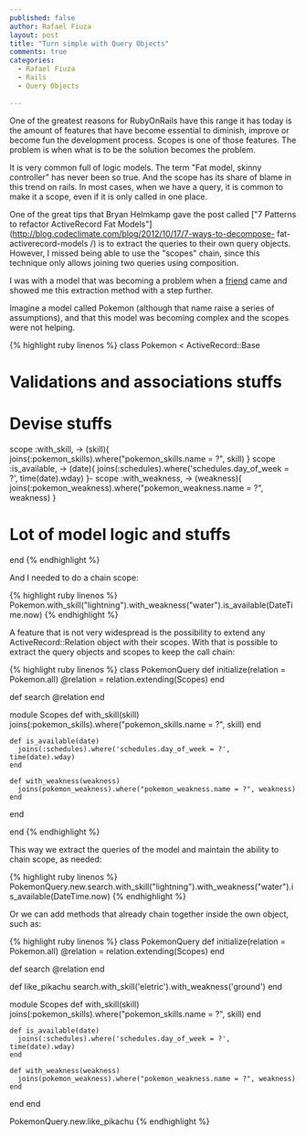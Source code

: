 ```yaml
---
published: false
author: Rafael Fiuza
layout: post
title: "Turn simple with Query Objects"
comments: true
categories:
  - Rafael Fiuza
  - Rails
  - Query Objects
  
---
```


One of the greatest reasons for RubyOnRails have this range it has today is the amount of features that have become essential to diminish, improve or become fun the development process.
Scopes is one of those features. The problem is when what is to be the solution becomes the problem.

<!--more-->

It is very common full of logic models. The term "Fat model, skinny controller" has never been so true. And the scope has its share of blame in this trend on rails. 
In most cases, when we have a query, it is common to make it a scope, even if it is only called in one place.

One of the great tips that Bryan Helmkamp gave the post called ["7 Patterns to refactor ActiveRecord Fat Models"](http://blog.codeclimate.com/blog/2012/10/17/7-ways-to-decompose- fat-activerecord-models /) is to extract the queries to their own query objects. However, I missed being able to use the "scopes" chain, since this technique only allows joining two queries using composition.

I was with a model that was becoming a problem when a [friend](https://twitter.com/maurogeorge) came and showed me this extraction method with a step further.

Imagine a model called Pokemon (although that name raise a series of assumptions), and that this model was becoming complex and the scopes were not helping.

{% highlight ruby linenos %}
class Pokemon < ActiveRecord::Base
  # Validations and associations stuffs

  # Devise stuffs

  scope :with_skill, -> (skill){ joins(:pokemon_skills).where("pokemon_skills.name = ?", skill) }
  scope :is_available, -> (date){ joins(:schedules).where('schedules.day_of_week = ?', time(date).wday) }-
  scope :with_weakness, -> (weakness){ joins(:pokemon_weakness).where("pokemon_weakness.name = ?", weakness) }

  # Lot of model logic and stuffs

end
{% endhighlight %}

And I needed to do a chain scope:

{% highlight ruby linenos %}
Pokemon.with_skill("lightning").with_weakness("water").is_available(DateTime.now)
{% endhighlight %}

A feature that is not very widespread is the possibility to extend any ActiveRecord::Relation object with their scopes. With that is possible to extract the query objects and scopes to keep the call chain:

{% highlight ruby linenos %}
class PokemonQuery
  def initialize(relation = Pokemon.all)
    @relation = relation.extending(Scopes)
  end

  def search
    @relation
  end

  module Scopes
    def with_skill(skill)
      joins(:pokemon_skills).where("pokemon_skills.name = ?", skill)
    end

    def is_available(date)
      joins(:schedules).where('schedules.day_of_week = ?', time(date).wday)
    end

    def with_weakness(weakness)
      joins(pokemon_weakness).where("pokemon_weakness.name = ?", weakness)      
    end
  end

end
{% endhighlight %}

This way we extract the queries of the model and maintain the ability to chain scope, as needed:

{% highlight ruby linenos %}
PokemonQuery.new.search.with_skill("lightning").with_weakness("water").is_available(DateTime.now)
{% endhighlight %}

Or we can add methods that already chain together inside the own object, such as:

{% highlight ruby linenos %}
class PokemonQuery
  def initialize(relation = Pokemon.all)
    @relation = relation.extending(Scopes)
  end

  def search
    @relation
  end

  def like_pikachu
    search.with_skill('eletric').with_weakness('ground')
  end

  module Scopes
    def with_skill(skill)
      joins(:pokemon_skills).where("pokemon_skills.name = ?", skill)
    end

    def is_available(date)
      joins(:schedules).where('schedules.day_of_week = ?', time(date).wday)
    end

    def with_weakness(weakness)
      joins(pokemon_weakness).where("pokemon_weakness.name = ?", weakness)      
    end
  end
end

PokemonQuery.new.like_pikachu
{% endhighlight %}

